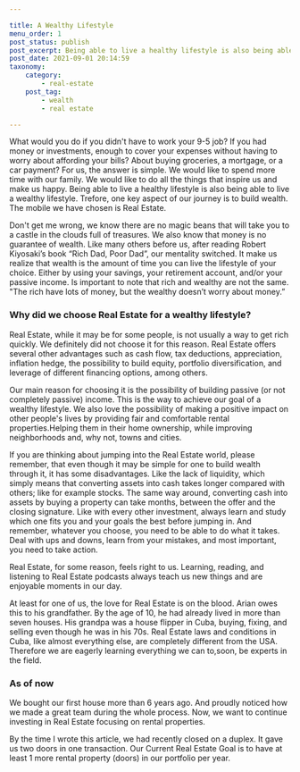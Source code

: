```yaml
---

title: A Wealthy Lifestyle
menu_order: 1
post_status: publish
post_excerpt: Being able to live a healthy lifestyle is also being able to live a wealthy lifestyle, therefore, one key aspect of our journey is to build wealth, and the mobile we have chosen for it is Real Estate.
post_date: 2021-09-01 20:14:59
taxonomy:
    category:
        - real-estate
    post_tag:
        - wealth
        - real estate

---
```


What would you do if you didn't have to work your 9-5 job? If you had money or investments, enough to cover your expenses without having to worry about affording your bills? About buying groceries, a mortgage, or a car payment? For us, the answer is simple. We would like to spend more time with our family. We would like to do all the things that inspire us and make us happy. Being able to live a healthy lifestyle is also being able to live a wealthy lifestyle. Trefore, one key aspect of our journey is to build wealth. The mobile we have chosen is Real Estate.

Don't get me wrong, we know there are no magic beans that will take you to a castle in the clouds full of treasures. We also know that money is no guarantee of wealth. Like many others before us, after reading Robert Kiyosaki’s book “Rich Dad, Poor Dad”, our mentality switched. It make us realize that wealth is the amount of time you can live the lifestyle of your choice. Either by using your savings, your retirement account, and/or your passive income. Is important to note that rich and wealthy are not the same. "The rich have lots of money, but the wealthy doesn’t worry about money.”

### Why did we choose Real Estate for a wealthy lifestyle?

Real Estate, while it may be for some people, is not usually a way to get rich quickly. We definitely did not choose it for this reason. Real Estate offers several other advantages such as cash flow, tax deductions, appreciation, inflation hedge, the possibility to build equity, portfolio diversification, and leverage of different financing options, among others.

Our main reason for choosing it is the possibility of building passive (or not completely passive) income. This is the way to achieve our goal of a wealthy lifestyle. We also love the possibility of making a positive impact on other people's lives by providing fair and comfortable rental properties.Helping them in their home ownership, while improving neighborhoods and, why not, towns and cities.

If you are thinking about jumping into the Real Estate world, please remember, that even though it may be simple for one to build wealth through it, it has some disadvantages. Like the lack of liquidity, which simply means that converting assets into cash takes longer compared with others; like for example stocks. The same way around, converting cash into assets by buying a property can take months, between the offer and the closing signature. Like with every other investment, always learn and study which one fits you and your goals the best before jumping in. And remember, whatever you choose, you need to be able to do what it takes. Deal with ups and downs, learn from your mistakes, and most important, you need to take action.

Real Estate, for some reason, feels right to us. Learning, reading, and listening to Real Estate podcasts always teach us new things and are enjoyable moments in our day.

At least for one of us, the love for Real Estate is on the blood. Arian owes this to his grandfather. By the age of 10, he had already lived in more than seven houses. His grandpa was a house flipper in Cuba, buying, fixing, and selling even though he was in his 70s. Real Estate laws and conditions in Cuba, like almost everything else, are completely different from the USA. Therefore we are eagerly learning everything we can to,soon, be experts in the field.

### As of now

We bought our first house more than 6 years ago. And proudly noticed how we made a great team during the whole process. Now, we want to continue investing in Real Estate focusing on rental properties.

By the time I wrote this article, we had recently closed on a duplex. It gave us two doors in one transaction. Our Current Real Estate Goal is to have at least 1 more rental property (doors) in our portfolio per year.
